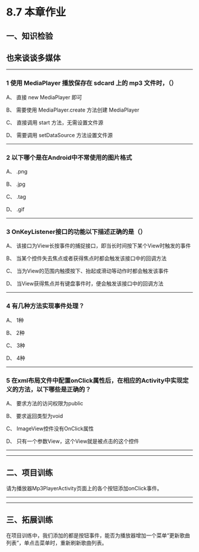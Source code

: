 # 8.7 本章作业

## 一、知识检验

> 
## 也来谈谈多媒体

----

### 1 使用 MediaPlayer 播放保存在 sdcard 上的 mp3 文件时，（）

A、 直接 new MediaPlayer 即可

B、 需要使用 MediaPlayer.create 方法创建 MediaPlayer

C、 直接调用 start 方法，无需设置文件源

D、 需要调用 setDataSource 方法设置文件源

----

### 2 以下哪个是在Android中不常使用的图片格式

A、 .png

B、 .jpg

C、 .tag

D、 .gif

----

### 3 OnKeyListener接口的功能以下描述正确的是（）

A、 该接口为View长按事件的捕捉接口，即当长时间按下某个View时触发的事件

B、 当某个控件失去焦点或者获得焦点时都会触发该接口中的回调方法

C、 当为View的范围内触摸按下、抬起或滑动等动作时都会触发该事件

D、 当View获得焦点并有键盘事件时，便会触发该接口中的回调方法

----

### 4 有几种方法实现事件处理？

A、 1种

B、 2种

C、 3种

D、 4种

----

### 5 在xml布局文件中配置onClick属性后，在相应的Activity中实现定义的方法，以下哪些是正确的？

A、 要求方法的访问权限为public

B、 要求返回类型为void

C、 ImageView控件没有OnClick属性

D、 只有一个参数View，这个View就是被点击的这个控件

----

----

## 二、项目训练

请为播放器Mp3PlayerActivity页面上的各个按钮添加onClick事件。

----

----

## 三、拓展训练

在项目训练中，我们添加的都是按钮事件，能否为播放器增加一个菜单“更新歌曲列表”，单点击菜单时，重新刷新歌曲列表。